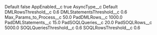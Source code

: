 <?xml version="1.0" encoding="UTF-8"?>
<CustomMetadata xmlns="http://soap.sforce.com/2006/04/metadata" xmlns:xsi="http://www.w3.org/2001/XMLSchema-instance" xmlns:xsd="http://www.w3.org/2001/XMLSchema">
    <label>Default</label>
    <protected>false</protected>
    <values>
        <field>AppEnabled__c</field>
        <value xsi:type="xsd:boolean">true</value>
    </values>
    <values>
        <field>AsyncType__c</field>
        <value xsi:type="xsd:string">Default</value>
    </values>
    <values>
        <field>DMLRowsThreshold__c</field>
        <value xsi:type="xsd:double">0.6</value>
    </values>
    <values>
        <field>DMLStatementsThreshold__c</field>
        <value xsi:type="xsd:double">0.6</value>
    </values>
    <values>
        <field>Max_Params_to_Process__c</field>
        <value xsi:type="xsd:double">50.0</value>
    </values>
    <values>
        <field>PadDMLRows__c</field>
        <value xsi:type="xsd:double">1000.0</value>
    </values>
    <values>
        <field>PadDMLStatements__c</field>
        <value xsi:type="xsd:double">15.0</value>
    </values>
    <values>
        <field>PadSOQLQueries__c</field>
        <value xsi:type="xsd:double">20.0</value>
    </values>
    <values>
        <field>PadSOQLRows__c</field>
        <value xsi:type="xsd:double">5000.0</value>
    </values>
    <values>
        <field>SOQLQueriesThreshold__c</field>
        <value xsi:type="xsd:double">0.6</value>
    </values>
    <values>
        <field>SOQLRowsThreshold__c</field>
        <value xsi:type="xsd:double">0.6</value>
    </values>
</CustomMetadata>

